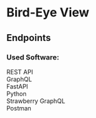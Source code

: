 # Bird-Eye View

## Endpoints

### Used Software:

REST API\
GraphQL\
FastAPI\
Python\
Strawberry GraphQL\
Postman